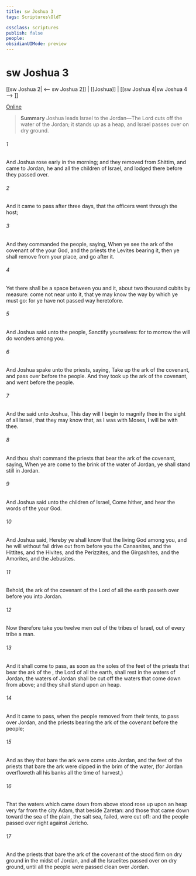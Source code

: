 ```yaml
---
title: sw Joshua 3
tags: Scriptures\OldT

cssclass: scriptures
publish: false
people:
obsidianUIMode: preview
---
```


# sw Joshua 3
[[sw Joshua 2| <-- sw Joshua 2]] | [[Joshua]] | [[sw Joshua 4|sw Joshua 4 --> ]]

[Online](https://churchofjesuschrist.org/study/scriptures/ot/josh/3?lang=eng)

> __Summary__
Joshua leads Israel to the Jordan—The Lord cuts off the water of the Jordan; it stands up as a heap, and Israel passes over on dry ground.

###### 1 
And Joshua rose early in the morning; and they removed from Shittim, and came to Jordan, he and all the children of Israel, and lodged there before they passed over.

###### 2 
And it came to pass after three days, that the officers went through the host;

###### 3 
And they commanded the people, saying, When ye see the ark of the covenant of the  your God, and the priests the Levites bearing it, then ye shall remove from your place, and go after it.

###### 4 
Yet there shall be a space between you and it, about two thousand cubits by measure: come not near unto it, that ye may know the way by which ye must go: for ye have not passed  way heretofore.

###### 5 
And Joshua said unto the people, Sanctify yourselves: for to morrow the  will do wonders among you.

###### 6 
And Joshua spake unto the priests, saying, Take up the ark of the covenant, and pass over before the people. And they took up the ark of the covenant, and went before the people.

###### 7 
And the  said unto Joshua, This day will I begin to magnify thee in the sight of all Israel, that they may know that, as I was with Moses,  I will be with thee.

###### 8 
And thou shalt command the priests that bear the ark of the covenant, saying, When ye are come to the brink of the water of Jordan, ye shall stand still in Jordan.

###### 9 
And Joshua said unto the children of Israel, Come hither, and hear the words of the  your God.

###### 10 
And Joshua said, Hereby ye shall know that the living God  among you, and  he will without fail drive out from before you the Canaanites, and the Hittites, and the Hivites, and the Perizzites, and the Girgashites, and the Amorites, and the Jebusites.

###### 11 
Behold, the ark of the covenant of the Lord of all the earth passeth over before you into Jordan.

###### 12 
Now therefore take you twelve men out of the tribes of Israel, out of every tribe a man.

###### 13 
And it shall come to pass, as soon as the soles of the feet of the priests that bear the ark of the , the Lord of all the earth, shall rest in the waters of Jordan,  the waters of Jordan shall be cut off  the waters that come down from above; and they shall stand upon an heap.

###### 14 
And it came to pass, when the people removed from their tents, to pass over Jordan, and the priests bearing the ark of the covenant before the people;

###### 15 
And as they that bare the ark were come unto Jordan, and the feet of the priests that bare the ark were dipped in the brim of the water, (for Jordan overfloweth all his banks all the time of harvest,)

###### 16 
That the waters which came down from above stood  rose up upon an heap very far from the city Adam, that  beside Zaretan: and those that came down toward the sea of the plain,  the salt sea, failed,  were cut off: and the people passed over right against Jericho.

###### 17 
And the priests that bare the ark of the covenant of the  stood firm on dry ground in the midst of Jordan, and all the Israelites passed over on dry ground, until all the people were passed clean over Jordan.

